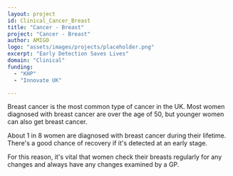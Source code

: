 ```yaml
---
layout: project
id: Clinical_Cancer_Breast
title: "Cancer - Breast"
project: "Cancer - Breast"
author: AMIGO
logo: "assets/images/projects/placeholder.png"
excerpt: "Early Detection Saves Lives"
domain: "Clinical"
funding:
  - "KHP"
  - "Innovate UK"

---
```


Breast cancer is the most common type of cancer in the UK. Most women diagnosed with breast cancer are over the age of 50, but younger women can also get breast cancer.

About 1 in 8 women are diagnosed with breast cancer during their lifetime. There's a good chance of recovery if it's detected at an early stage.

For this reason, it's vital that women check their breasts regularly for any changes and always have any changes examined by a GP.
